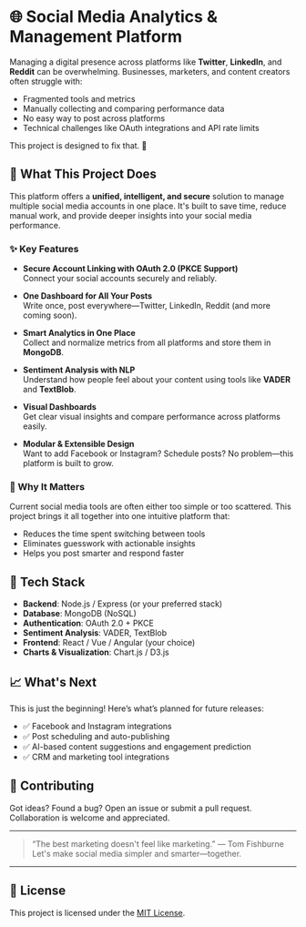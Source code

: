 # 🌐 Social Media Analytics & Management Platform

Managing a digital presence across platforms like **Twitter**, **LinkedIn**, and **Reddit** can be overwhelming. Businesses, marketers, and content creators often struggle with:

- Fragmented tools and metrics  
- Manually collecting and comparing performance data  
- No easy way to post across platforms  
- Technical challenges like OAuth integrations and API rate limits  

This project is designed to fix that. 🎯

## 🚀 What This Project Does

This platform offers a **unified, intelligent, and secure** solution to manage multiple social media accounts in one place. It's built to save time, reduce manual work, and provide deeper insights into your social media performance.

### ✨ Key Features

- **Secure Account Linking with OAuth 2.0 (PKCE Support)**  
  Connect your social accounts securely and reliably.

- **One Dashboard for All Your Posts**  
  Write once, post everywhere—Twitter, LinkedIn, Reddit (and more coming soon).

- **Smart Analytics in One Place**  
  Collect and normalize metrics from all platforms and store them in **MongoDB**.

- **Sentiment Analysis with NLP**  
  Understand how people feel about your content using tools like **VADER** and **TextBlob**.

- **Visual Dashboards**  
  Get clear visual insights and compare performance across platforms easily.

- **Modular & Extensible Design**  
  Want to add Facebook or Instagram? Schedule posts? No problem—this platform is built to grow.

### 🧠 Why It Matters

Current social media tools are often either too simple or too scattered. This project brings it all together into one intuitive platform that:

- Reduces the time spent switching between tools  
- Eliminates guesswork with actionable insights  
- Helps you post smarter and respond faster  

## 🔧 Tech Stack

- **Backend**: Node.js / Express (or your preferred stack)  
- **Database**: MongoDB (NoSQL)  
- **Authentication**: OAuth 2.0 + PKCE  
- **Sentiment Analysis**: VADER, TextBlob  
- **Frontend**: React / Vue / Angular (your choice)  
- **Charts & Visualization**: Chart.js / D3.js  

## 📈 What's Next

This is just the beginning! Here’s what’s planned for future releases:

- ✅ Facebook and Instagram integrations  
- ✅ Post scheduling and auto-publishing  
- ✅ AI-based content suggestions and engagement prediction  
- ✅ CRM and marketing tool integrations  

## 🤝 Contributing

Got ideas? Found a bug? Open an issue or submit a pull request. Collaboration is welcome and appreciated.

---

> “The best marketing doesn't feel like marketing.” — Tom Fishburne  
Let's make social media simpler and smarter—together.

---

## 📄 License

This project is licensed under the [MIT License](LICENSE).

